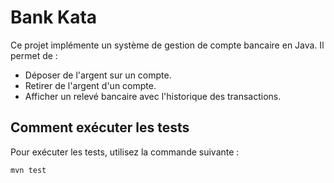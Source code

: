 # Bank Kata

Ce projet implémente un système de gestion de compte bancaire en Java. Il permet de :
- Déposer de l'argent sur un compte.
- Retirer de l'argent d'un compte.
- Afficher un relevé bancaire avec l'historique des transactions.

## Comment exécuter les tests

Pour exécuter les tests, utilisez la commande suivante :

```bash
mvn test